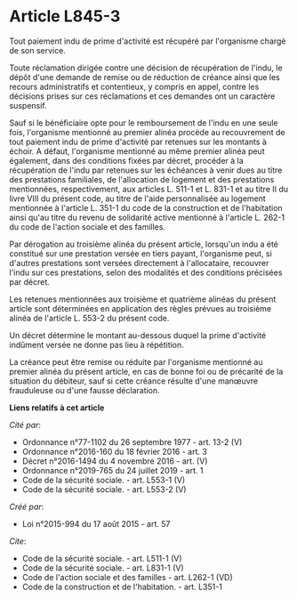 # Article L845-3

Tout paiement indu de prime d'activité est récupéré par l'organisme chargé de son service. 

Toute réclamation dirigée contre une décision de récupération de l'indu, le dépôt d'une demande de remise ou de réduction de
créance ainsi que les recours administratifs et contentieux, y compris en appel, contre les décisions prises sur ces
réclamations et ces demandes ont un caractère suspensif. 

Sauf si le bénéficiaire opte pour le remboursement de l'indu en une seule fois, l'organisme mentionné au premier alinéa
procède au recouvrement de tout paiement indu de prime d'activité par retenues sur les montants à échoir. A défaut,
l'organisme mentionné au même premier alinéa peut également, dans des conditions fixées par décret, procéder à la
récupération de l'indu par retenues sur les échéances à venir dues au titre des prestations familiales, de l'allocation de
logement et des prestations mentionnées, respectivement, aux articles L. 511-1 et L. 831-1 et au titre II du livre VIII du
présent code, au titre de l'aide personnalisée au logement mentionnée à l'article L. 351-1 du code de la construction et de
l'habitation ainsi qu'au titre du revenu de solidarité active mentionné à l'article L. 262-1 du code de l'action sociale et
des familles. 

Par dérogation au troisième alinéa du présent article, lorsqu'un indu a été constitué sur une prestation versée en tiers
payant, l'organisme peut, si d'autres prestations sont versées directement à l'allocataire, recouvrer l'indu sur ces
prestations, selon des modalités et des conditions précisées par décret. 

Les retenues mentionnées aux troisième et quatrième alinéas du présent article sont déterminées en application des règles
prévues au troisième alinéa de l'article L. 553-2 du présent code. 

Un décret détermine le montant au-dessous duquel la prime d'activité indûment versée ne donne pas lieu à répétition. 

La créance peut être remise ou réduite par l'organisme mentionné au premier alinéa du présent article, en cas de bonne foi ou
de précarité de la situation du débiteur, sauf si cette créance résulte d'une manœuvre frauduleuse ou d'une fausse
déclaration.

**Liens relatifs à cet article**

_Cité par_:

  - Ordonnance n°77-1102 du 26 septembre 1977 - art. 13-2 (V)
  - Ordonnance n°2016-160 du 18 février 2016 - art. 3
  - Décret n°2016-1494 du 4 novembre 2016 - art. (V)
  - Ordonnance n°2019-765 du 24 juillet 2019 - art. 1
  - Code de la sécurité sociale. - art. L553-1 (V)
  - Code de la sécurité sociale. - art. L553-2 (V)

_Créé par_:

  - Loi n°2015-994 du 17 août 2015 - art. 57

_Cite_:

  - Code de la sécurité sociale. - art. L511-1 (V)
  - Code de la sécurité sociale. - art. L831-1 (V)
  - Code de l'action sociale et des familles - art. L262-1 (VD)
  - Code de la construction et de l'habitation. - art. L351-1
